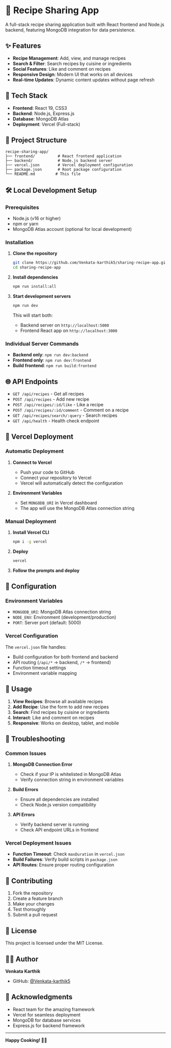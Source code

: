 # 🍲 Recipe Sharing App

A full-stack recipe sharing application built with React frontend and Node.js backend, featuring MongoDB integration for data persistence.

## ✨ Features

- **Recipe Management**: Add, view, and manage recipes
- **Search & Filter**: Search recipes by cuisine or ingredients
- **Social Features**: Like and comment on recipes
- **Responsive Design**: Modern UI that works on all devices
- **Real-time Updates**: Dynamic content updates without page refresh

## 🚀 Tech Stack

- **Frontend**: React 19, CSS3
- **Backend**: Node.js, Express.js
- **Database**: MongoDB Atlas
- **Deployment**: Vercel (Full-stack)

## 📁 Project Structure

```
recipe-sharing-app/
├── frontend/          # React frontend application
├── backend/           # Node.js backend server
├── vercel.json        # Vercel deployment configuration
├── package.json       # Root package configuration
└── README.md         # This file
```

## 🛠️ Local Development Setup

### Prerequisites
- Node.js (v16 or higher)
- npm or yarn
- MongoDB Atlas account (optional for local development)

### Installation

1. **Clone the repository**
   ```bash
   git clone https://github.com/Venkata-karthik5/sharing-recipe-app.git
   cd sharing-recipe-app
   ```

2. **Install dependencies**
   ```bash
   npm run install:all
   ```

3. **Start development servers**
   ```bash
   npm run dev
   ```

   This will start both:
   - Backend server on `http://localhost:5000`
   - Frontend React app on `http://localhost:3000`

### Individual Server Commands

- **Backend only**: `npm run dev:backend`
- **Frontend only**: `npm run dev:frontend`
- **Build frontend**: `npm run build:frontend`

## 🌐 API Endpoints

- `GET /api/recipes` - Get all recipes
- `POST /api/recipes` - Add new recipe
- `POST /api/recipes/:id/like` - Like a recipe
- `POST /api/recipes/:id/comment` - Comment on a recipe
- `GET /api/recipes/search/:query` - Search recipes
- `GET /api/health` - Health check endpoint

## 🚀 Vercel Deployment

### Automatic Deployment

1. **Connect to Vercel**
   - Push your code to GitHub
   - Connect your repository to Vercel
   - Vercel will automatically detect the configuration

2. **Environment Variables**
   - Set `MONGODB_URI` in Vercel dashboard
   - The app will use the MongoDB Atlas connection string

### Manual Deployment

1. **Install Vercel CLI**
   ```bash
   npm i -g vercel
   ```

2. **Deploy**
   ```bash
   vercel
   ```

3. **Follow the prompts and deploy**

## 🔧 Configuration

### Environment Variables

- `MONGODB_URI`: MongoDB Atlas connection string
- `NODE_ENV`: Environment (development/production)
- `PORT`: Server port (default: 5000)

### Vercel Configuration

The `vercel.json` file handles:
- Build configuration for both frontend and backend
- API routing (`/api/*` → backend, `/*` → frontend)
- Function timeout settings
- Environment variable mapping

## 📱 Usage

1. **View Recipes**: Browse all available recipes
2. **Add Recipe**: Use the form to add new recipes
3. **Search**: Find recipes by cuisine or ingredients
4. **Interact**: Like and comment on recipes
5. **Responsive**: Works on desktop, tablet, and mobile

## 🐛 Troubleshooting

### Common Issues

1. **MongoDB Connection Error**
   - Check if your IP is whitelisted in MongoDB Atlas
   - Verify connection string in environment variables

2. **Build Errors**
   - Ensure all dependencies are installed
   - Check Node.js version compatibility

3. **API Errors**
   - Verify backend server is running
   - Check API endpoint URLs in frontend

### Vercel Deployment Issues

- **Function Timeout**: Check `maxDuration` in `vercel.json`
- **Build Failures**: Verify build scripts in `package.json`
- **API Routes**: Ensure proper routing configuration

## 🤝 Contributing

1. Fork the repository
2. Create a feature branch
3. Make your changes
4. Test thoroughly
5. Submit a pull request

## 📄 License

This project is licensed under the MIT License.

## 👨‍💻 Author

**Venkata Karthik**
- GitHub: [@Venkata-karthik5](https://github.com/Venkata-karthik5)

## 🙏 Acknowledgments

- React team for the amazing framework
- Vercel for seamless deployment
- MongoDB for database services
- Express.js for backend framework

---

**Happy Cooking! 🍳✨**
